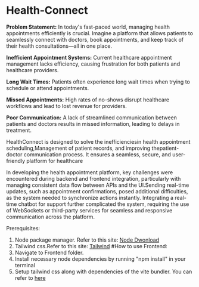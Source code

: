 # Health-Connect

**Problem Statement:**
In today's fast-paced world, managing health appointments efficiently is crucial.
Imagine a platform that allows patients to seamlessly connect with doctors, book appointments, and keep track of their health consultations—all in one place.


**Inefficient Appointment Systems:** Current healthcare appointment management lacks efficiency, causing frustration for both patients and healthcare providers.

**Long Wait Times:** Patients often experience long wait times when trying to schedule or attend appointments.

**Missed Appointments:** High rates of no-shows disrupt healthcare workflows and lead to lost revenue for providers.

**Poor Communication:** A lack of streamlined communication between patients and doctors results in missed information, leading to delays in treatment.

HealthConnect is designed to solve the inefficienciesin health appointment scheduling,Management of patient records, and improving thepatient-doctor communication process.
It ensures a seamless, secure, and user-friendly platform for healthcare


In developing the health appointment platform, key challenges were encountered during backend and frontend integration, particularly with managing consistent data flow between APIs and the UI.Sending real-time updates, such as appointment confirmations, posed additional difficulties, as the system needed to synchronize actions instantly. Integrating a real-time chatbot for support further complicated the system, requiring the use of WebSockets or third-party services for seamless and responsive communication across the platform.

Prerequisites:
1. Node package manager. Refer to this site: [Node Dwonload](https://nodejs.org/en/download/package-manager)
2. Tailwind css.Refer to this site: [Tailwind](https://tailwindcss.com/docs)
#How to use
Frontend:
1. Navigate to Frontend folder.
2. Install necessary node dependencies by running "npm install" in your terminal
3. Setup tailwind css along with dependencies of the vite bundler. You can refer to [here](https://tailwindcss.com/docs/guides/vite )
